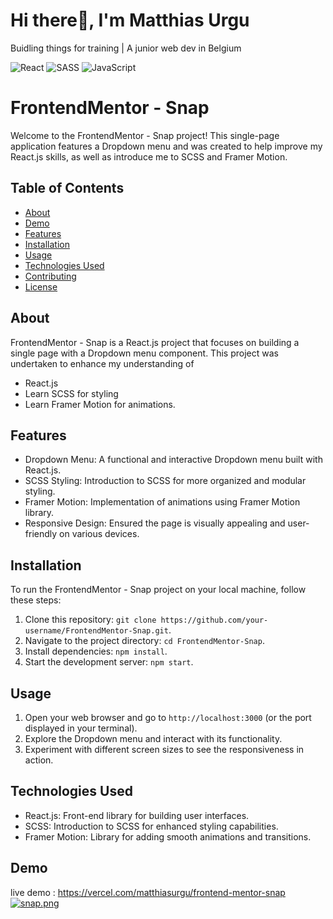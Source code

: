 
# Hi there👋, I'm Matthias Urgu

Buidling things for training | A junior web dev in Belgium


![React](https://img.shields.io/badge/react-%2320232a.svg?style=for-the-badge&logo=react&logoColor=%2361DAFB)
![SASS](https://img.shields.io/badge/SASS-hotpink.svg?style=for-the-badge&logo=SASS&logoColor=white)
![JavaScript](https://img.shields.io/badge/javascript-%23323330.svg?style=for-the-badge&logo=javascript&logoColor=%23F7DF1E)




# FrontendMentor - Snap

Welcome to the FrontendMentor - Snap project! This single-page application features a Dropdown menu and was created to help improve my React.js skills, as well as introduce me to SCSS and Framer Motion.


## Table of Contents

- [About](#about)
- [Demo](#demo)
- [Features](#features)
- [Installation](#installation)
- [Usage](#usage)
- [Technologies Used](#technologies-used)
- [Contributing](#contributing)
- [License](#license)

## About

FrontendMentor - Snap is a React.js project that focuses on building a single page with a Dropdown menu component. This project was undertaken to enhance my understanding of 
- React.js
- Learn SCSS for styling
- Learn Framer Motion for animations.

## Features

- Dropdown Menu: A functional and interactive Dropdown menu built with React.js.
- SCSS Styling: Introduction to SCSS for more organized and modular styling.
- Framer Motion: Implementation of animations using Framer Motion library.
- Responsive Design: Ensured the page is visually appealing and user-friendly on various devices.

## Installation


To run the FrontendMentor - Snap project on your local machine, follow these steps:

1. Clone this repository: `git clone https://github.com/your-username/FrontendMentor-Snap.git`.
2. Navigate to the project directory: `cd FrontendMentor-Snap`.
3. Install dependencies: `npm install`.
4. Start the development server: `npm start`.

## Usage

1. Open your web browser and go to `http://localhost:3000` (or the port displayed in your terminal).
2. Explore the Dropdown menu and interact with its functionality.
3. Experiment with different screen sizes to see the responsiveness in action.

## Technologies Used

- React.js: Front-end library for building user interfaces.
- SCSS: Introduction to SCSS for enhanced styling capabilities.
- Framer Motion: Library for adding smooth animations and transitions.

## Demo
live demo : https://vercel.com/matthiasurgu/frontend-mentor-snap
[![snap.png](https://i.postimg.cc/zBj2k6K8/snap.png)](https://postimg.cc/hzX0DC25)
